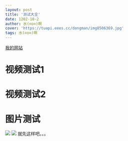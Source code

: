 ```yaml
---
layout: post
title: '测试大全'
date: 1202-10-2
author: 水(⊙o⊙)啊
cover: 'https://tuapi.eees.cc/dongman/img8506369.jpg'
tags: 水(⊙o⊙)啊
---
```

<a href="http://rj.jxdns.top/">我的网站</a>
<h1>视频测试1</h1>
 <object width="100%" height="500px" data="https://1251316161.vod2.myqcloud.com/5f6ddb64vodsh1251316161/a556fd8f5285890810781053695/qtEhofJpCzoA.mp4"></object>
 <h1>视频测试2</h1>
 <object width="100%" height="500px" data="http://1251316161.vod2.myqcloud.com/007a649dvodcq1251316161/9559446f5285890805955416172/bxPX4MtGeoMA.mp4"></object>
 <h1>图片测试</h1>
<img src="http://rj.jxdns.top/upload/admin/chm6ly9ibg9nlmnzzg4ubmv0l3fxxzq1mdq4nzez,size_16,color_ffffff,t_70_2.jpg">
<img src="http://rj.jxdns.top/upload/admin/1618673732240.jpg">
就先这样吧。。。
